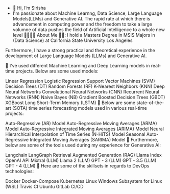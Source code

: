 - 👋 Hi, I’m Sirisha
- I'm passionate about Machine Learnng, Data Science, Large Language Models(LLMs) and Generative AI.
  The rapid rate at which there is advancement in computing power and the freedom to take a large volumne of data pushes the field of Artificial Intelligence to a whole new level
  👨‍🎓🙋‍♂️ About Me 💼🎒:
I hold a Masters Degree in MSIS Majors in (Data Science) at California State University Los Angeles



Furthermore, I have a strong practical and theoretical experience in the development of Large Language Models (LLMs) and Generative AI.


🔭 I've used different Machine Learning and Deep Learning models in real-time projects. Below are some used models:

Linear Regression
Logistic Regression
Support Vector Machines (SVM)
Decision Trees (DT)
Random Forests (RF)
K-Nearest Neighbors (KNN)
Deep Neural Networks
Convolutional Neural Networks (CNN)
Recurrent Neural Networks (RNN)
Naive Bayes (NB)
Gradient Boosted Decision Trees (GBDT)
XGBoost
Long Short-Term Memory (LSTM)
🔭 Below are some state-of-the-art (SOTA) time series forecasting models used in various real-time projects:

Auto-Regressive (AR) Model
Auto-Regressive Moving Averages (ARMA) Model
Auto-Regressive Integrated Moving Averages (ARIMA) Model
Neural Hierarchical Interpolation of Time Series (N-HiTS) Model
Seasonal Auto-Regressive Integrated Moving Averages (SARIMA) Model
🔭 Furthermore, below are some of the tools used during my experience for Generative AI:

Langchain
LangGraph
Retrieval Augmented Generation (RAG)
Llama Index
OpenAI API
Mixtral (LLM)
Llama 2 (LLM)
GPT - 3 (LLM)
GPT - 3.5 (LLM)
GPT - 4 (LLM)
🔭 Here are some of the skillsets in regards to DevOps technologies:

Docker
Docker-Compose
Kubernetes
Linux
Windows Subsystem for Linux (WSL)
Travis CI
Ubuntu
GitLab CI/CD


<!---
sirishavivek2/sirishavivek2 is a ✨ special ✨ repository because its `README.md` (this file) appears on your GitHub profile.
You can click the Preview link to take a look at your changes.
--->
